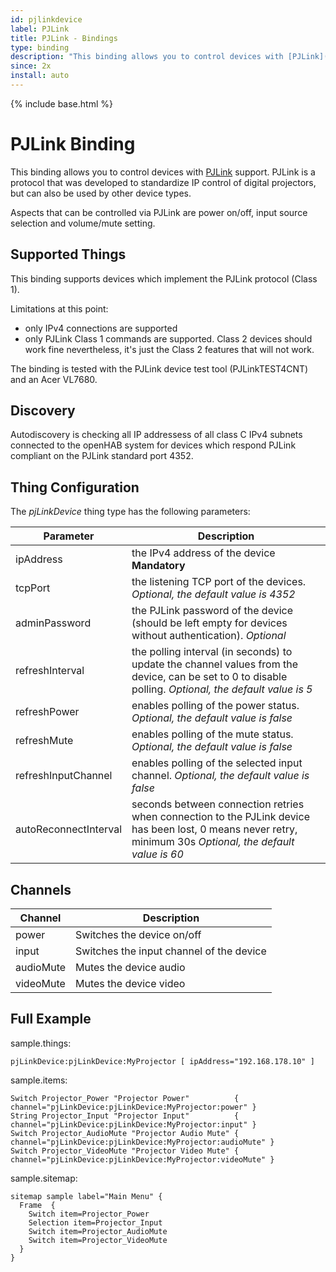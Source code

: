 ```yaml
---
id: pjlinkdevice
label: PJLink
title: PJLink - Bindings
type: binding
description: "This binding allows you to control devices with [PJLink](https://pjlink.jbmia.or.jp/english/) support."
since: 2x
install: auto
---
```


<!-- Attention authors: Do not edit directly. Please add your changes to the appropriate source repository -->

{% include base.html %}

# PJLink Binding

This binding allows you to control devices with [PJLink](https://pjlink.jbmia.or.jp/english/) support. 
PJLink is a protocol that was developed to standardize IP control of digital projectors, but can also be used by other device types.

Aspects that can be controlled via PJLink are power on/off, input source selection and volume/mute setting.

## Supported Things

This binding supports devices which implement the PJLink protocol (Class 1). 

Limitations at this point:

- only IPv4 connections are supported
- only PJLink Class 1 commands are supported. Class 2 devices should work fine nevertheless, it's just the Class 2 features that will not work.

The binding is tested with the PJLink device test tool (PJLinkTEST4CNT) and an Acer VL7680.

## Discovery

Autodiscovery is checking all IP addressess of all class C IPv4 subnets connected to the openHAB system for devices which respond PJLink compliant on the PJLink standard port 4352.

## Thing Configuration

The *pjLinkDevice* thing type has the following parameters:

| Parameter             | Description                                                                                                                                                  |
|-----------------------|--------------------------------------------------------------------------------------------------------------------------------------------------------------|
| ipAddress             | the IPv4 address of the device  **Mandatory**                                                                                                                |
| tcpPort               | the listening TCP port of the devices. *Optional, the default value is 4352*                                                                                 |
| adminPassword         | the PJLink password of the device (should be left empty for devices without authentication). *Optional*                                                      |
| refreshInterval       | the polling interval (in seconds) to update the channel values from the device, can be set to 0 to disable polling. *Optional, the default value is 5*       |
| refreshPower          | enables polling of the power status. *Optional, the default value is false*                                                                                  |
| refreshMute           | enables polling of the mute status. *Optional, the default value is false*                                                                                   |
| refreshInputChannel   | enables polling of the selected input channel. *Optional, the default value is false*                                                                        |
| autoReconnectInterval | seconds between connection retries when connection to the PJLink device has been lost, 0 means never retry, minimum 30s *Optional, the default value is 60*  |


## Channels

| Channel           | Description                               |
|-------------------|-------------------------------------------|
| power             | Switches the device on/off                |
| input             | Switches the input channel of the device  |
| audioMute         | Mutes the device audio                    |
| videoMute         | Mutes the device video                    |

## Full Example

sample.things:

```
pjLinkDevice:pjLinkDevice:MyProjector [ ipAddress="192.168.178.10" ]
```

sample.items:

```
Switch Projector_Power "Projector Power"          { channel="pjLinkDevice:pjLinkDevice:MyProjector:power" }
String Projector_Input "Projector Input"          { channel="pjLinkDevice:pjLinkDevice:MyProjector:input" }
Switch Projector_AudioMute "Projector Audio Mute" { channel="pjLinkDevice:pjLinkDevice:MyProjector:audioMute" }
Switch Projector_VideoMute "Projector Video Mute" { channel="pjLinkDevice:pjLinkDevice:MyProjector:videoMute" }
```

sample.sitemap:

```
sitemap sample label="Main Menu" {
  Frame  {
    Switch item=Projector_Power
    Selection item=Projector_Input
    Switch item=Projector_AudioMute
    Switch item=Projector_VideoMute
  }
}
```
